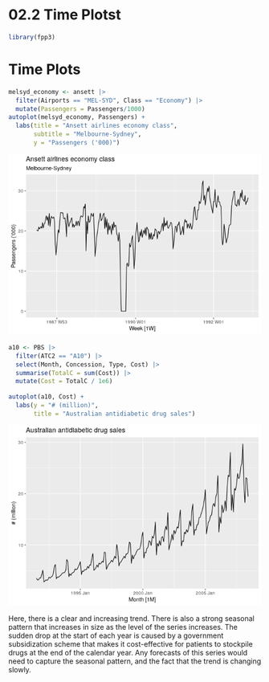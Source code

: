 # 02.2 Time Plotst


``` r
library(fpp3)
```

# Time Plots

``` r
melsyd_economy <- ansett |>
  filter(Airports == "MEL-SYD", Class == "Economy") |>
  mutate(Passengers = Passengers/1000)
autoplot(melsyd_economy, Passengers) +
  labs(title = "Ansett airlines economy class",
       subtitle = "Melbourne-Sydney",
       y = "Passengers ('000)")
```

![](02.2-TimePlots_files/figure-commonmark/unnamed-chunk-2-1.png)

``` r
a10 <- PBS |>
  filter(ATC2 == "A10") |>
  select(Month, Concession, Type, Cost) |>
  summarise(TotalC = sum(Cost)) |>
  mutate(Cost = TotalC / 1e6)
```

``` r
autoplot(a10, Cost) +
  labs(y = "# (million)",
       title = "Australian antidiabetic drug sales")
```

![](02.2-TimePlots_files/figure-commonmark/unnamed-chunk-4-1.png)

Here, there is a clear and increasing trend. There is also a strong
seasonal pattern that increases in size as the level of the series
increases. The sudden drop at the start of each year is caused by a
government subsidization scheme that makes it cost-effective for
patients to stockpile drugs at the end of the calendar year. Any
forecasts of this series would need to capture the seasonal pattern, and
the fact that the trend is changing slowly.
